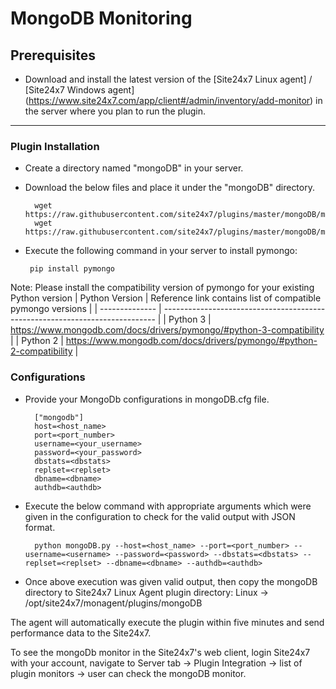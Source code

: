 # MongoDB Monitoring
                                                                                              
## Prerequisites

- Download and install the latest version of the [Site24x7 Linux agent] / [Site24x7 Windows agent] (https://www.site24x7.com/app/client#/admin/inventory/add-monitor) in the server where you plan to run the plugin. 
---

### Plugin Installation  

- Create a directory named "mongoDB" in your server.		
      
- Download the below files and place it under the "mongoDB" directory.

		wget https://raw.githubusercontent.com/site24x7/plugins/master/mongoDB/mongoDB.py
		wget https://raw.githubusercontent.com/site24x7/plugins/master/mongoDB/mongoDB.cfg

 - Execute the following command in your server to install pymongo: 

		pip install pymongo
		
		
 Note: Please install the compatibility version of pymongo for your existing Python version
| Python Version | Reference link contains list of compatible pymongo versions                  |
| -------------- | ---------------------------------------------------------------------------- |
| Python 3       | https://www.mongodb.com/docs/drivers/pymongo/#python-3-compatibility         |
| Python 2       | https://www.mongodb.com/docs/drivers/pymongo/#python-2-compatibility         |

### Configurations

- Provide your MongoDb configurations in mongoDB.cfg file.

		["mongodb"]
		host=<host_name>
		port=<port_number>
		username=<your_username>
		password=<your_password>
		dbstats=<dbstats>
		replset=<replset>
		dbname=<dbname>
		authdb=<authdb>
			

- Execute the below command with appropriate arguments which were given in the configuration to check for the valid output with JSON format.

		python mongoDB.py --host=<host_name> --port=<port_number> --username=<username> --password=<password> --dbstats=<dbstats> --replset=<replset> --dbname=<dbname> --authdb=<authdb>
		
		
- Once above execution was given valid output, then copy the mongoDB directory to Site24x7 Linux Agent plugin directory: 
 		Linux             ->   /opt/site24x7/monagent/plugins/mongoDB
		

The agent will automatically execute the plugin within five minutes and send performance data to the Site24x7. 

To see the mongoDb monitor in the Site24x7's web client, login Site24x7 with your account, navigate to Server tab -> Plugin Integration -> list of plugin monitors -> user can check the mongoDB monitor.



